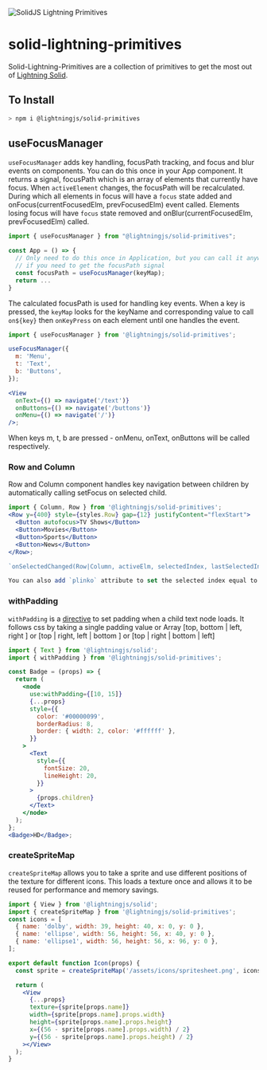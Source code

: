 <p>
  <img src="https://assets.solidjs.com/banner?project=Library&type=solid-lightning-primitives" alt="SolidJS Lightning Primitives" />
</p>

# solid-lightning-primitives

Solid-Lightning-Primitives are a collection of primitives to get the most out of [Lightning Solid](https://lightningjs.io/).

## To Install

```sh
> npm i @lightningjs/solid-primitives
```

## useFocusManager

`useFocusManager` adds key handling, focusPath tracking, and focus and blur events on components. You can do this once in your App component. It returns a signal, focusPath which is an array of elements that currently have focus. When `activeElement` changes, the focusPath will be recalculated. During which all elements in focus will have a `focus` state added and onFocus(currentFocusedElm, prevFocusedElm) event called. Elements losing focus will have `focus` state removed and onBlur(currentFocusedElm, prevFocusedElm) called.

```jsx
import { useFocusManager } from "@lightningjs/solid-primitives";

const App = () => {
  // Only need to do this once in Application, but you can call it anywhere
  // if you need to get the focusPath signal
  const focusPath = useFocusManager(keyMap);
  return ...
}
```

The calculated focusPath is used for handling key events. When a key is pressed, the `keyMap` looks for the keyName and corresponding value to call `on${key}` then `onKeyPress` on each element until one handles the event.

```jsx
import { useFocusManager } from '@lightningjs/solid-primitives';

useFocusManager({
  m: 'Menu',
  t: 'Text',
  b: 'Buttons',
});

<View
  onText={() => navigate('/text')}
  onButtons={() => navigate('/buttons')}
  onMenu={() => navigate('/')}
/>;
```

When keys m, t, b are pressed - onMenu, onText, onButtons will be called respectively.

### Row and Column

Row and Column component handles key navigation between children by automatically calling setFocus on selected child.

```jsx
import { Column, Row } from '@lightningjs/solid-primitives';
<Row y={400} style={styles.Row} gap={12} justifyContent="flexStart">
  <Button autofocus>TV Shows</Button>
  <Button>Movies</Button>
  <Button>Sports</Button>
  <Button>News</Button>
</Row>;

`onSelectedChanged(Row|Column, activeElm, selectedIndex, lastSelectedIndex)` is a callback you can tie into whenever Row or Column changes the selected element.

You can also add `plinko` attribute to set the selected index equal to the previous rows selectedIndex so you can move straight up and down. Useful for when you have a column with nested rows.
```

### withPadding

`withPadding` is a [directive](https://www.solidjs.com/docs/latest/api#use___) to set padding when a child text node loads. It follows css by taking a single padding value or Array [top, bottom | left, right ] or [top | right, left | bottom ] or [top | right | bottom | left]

```jsx
import { Text } from '@lightningjs/solid';
import { withPadding } from '@lightningjs/solid-primitives';

const Badge = (props) => {
  return (
    <node
      use:withPadding={[10, 15]}
      {...props}
      style={{
        color: '#00000099',
        borderRadius: 8,
        border: { width: 2, color: '#ffffff' },
      }}
    >
      <Text
        style={{
          fontSize: 20,
          lineHeight: 20,
        }}
      >
        {props.children}
      </Text>
    </node>
  );
};
<Badge>HD</Badge>;
```

### createSpriteMap

`createSpriteMap` allows you to take a sprite and use different positions of the texture
for different icons. This loads a texture once and allows it to be reused for performance and memory savings.

```jsx
import { View } from '@lightningjs/solid';
import { createSpriteMap } from '@lightningjs/solid-primitives';
const icons = [
  { name: 'dolby', width: 39, height: 40, x: 0, y: 0 },
  { name: 'ellipse', width: 56, height: 56, x: 40, y: 0 },
  { name: 'ellipse1', width: 56, height: 56, x: 96, y: 0 },
];

export default function Icon(props) {
  const sprite = createSpriteMap('/assets/icons/spritesheet.png', icons);

  return (
    <View
      {...props}
      texture={sprite[props.name]}
      width={sprite[props.name].props.width}
      height={sprite[props.name].props.height}
      x={(56 - sprite[props.name].props.width) / 2}
      y={(56 - sprite[props.name].props.height) / 2}
    ></View>
  );
}
```

